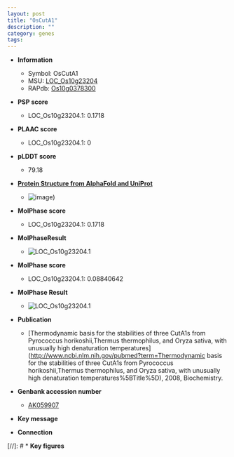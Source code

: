 ```yaml
---
layout: post
title: "OsCutA1"
description: ""
category: genes
tags: 
---
```


* **Information**  
    + Symbol: OsCutA1  
    + MSU: [LOC_Os10g23204](http://rice.plantbiology.msu.edu/cgi-bin/ORF_infopage.cgi?orf=LOC_Os10g23204)  
    + RAPdb: [Os10g0378300](http://rapdb.dna.affrc.go.jp/viewer/gbrowse_details/irgsp1?name=Os10g0378300)  

* **PSP score**  
    + LOC_Os10g23204.1: 0.1718 

* **PLAAC score**  
    + LOC_Os10g23204.1: 0 

* **pLDDT score**
    + 79.18

* **[Protein Structure from AlphaFold and UniProt](https://www.uniprot.org/uniprotkb/Q109R6/entry#structure)**
    + ![image](https://ricepsp.github.io/images/Q1/AF-Q109R6-F1.png))

* **MolPhase score**
    + LOC_Os10g23204.1: 0.1718

* **MolPhaseResult**
    + ![LOC_Os10g23204.1](https://ricepsp.github.io/pictures/LOC_Os10g/LOC_Os10g23204.1.png)

* **MolPhase score**
    + LOC_Os10g23204.1: 0.08840642

* **MolPhase Result**
    + ![LOC_Os10g23204.1](https://304243504.github.io/Pictures/LOC_Os10g/LOC_Os10g23204.1.png)

* **Publication**  
    + [Thermodynamic basis for the stabilities of three CutA1s from Pyrococcus horikoshii,Thermus thermophilus, and Oryza sativa, with unusually high denaturation temperatures](http://www.ncbi.nlm.nih.gov/pubmed?term=Thermodynamic basis for the stabilities of three CutA1s from Pyrococcus horikoshii,Thermus thermophilus, and Oryza sativa, with unusually high denaturation temperatures%5BTitle%5D), 2008, Biochemistry.

* **Genbank accession number**  
    + [AK059907](http://www.ncbi.nlm.nih.gov/nuccore/AK059907)

* **Key message**  

* **Connection**  

[//]: # * **Key figures**  



